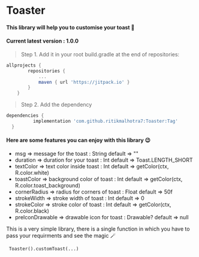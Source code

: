 # Toaster
#### This library will help you to customise your toast :bread:
#### Current latest version : 1.0.0 

> Step 1. Add it in your root build.gradle at the end of repositories:
```gradle
allprojects {
		repositories {
			...
			maven { url 'https://jitpack.io' }
		}
	}
  ```
  > Step 2. Add the dependency
  ```gradle
  dependencies {
	        implementation 'com.github.ritikmalhotra7:Toaster:Tag'
	}
  ```
  #### Here are some features you can enjoy with this library :wink:
- msg => message for the toast : String default => ""
- duration => duration for your toast : Int default => Toast.LENGTH_SHORT
- textColor => text color inside toast : Int default => getColor(ctx, R.color.white)
- toastColor => background color of toast : Int default => getColor(ctx, R.color.toast_background)
- cornerRadius => radius for corners of toast : Float default => 50f
- strokeWidth => stroke width of toast : Int default => 0
- strokeColor => stroke color of toast : Int default => getColor(ctx, R.color.black)
- preIconDrawable => drawable icon for toast : Drawable? default => null

This is a very simple library, there is a single function in which you have to pass your requirments and see the magic :magic_wand: 
```koltin
 Toaster().customToast(...)
 ```
